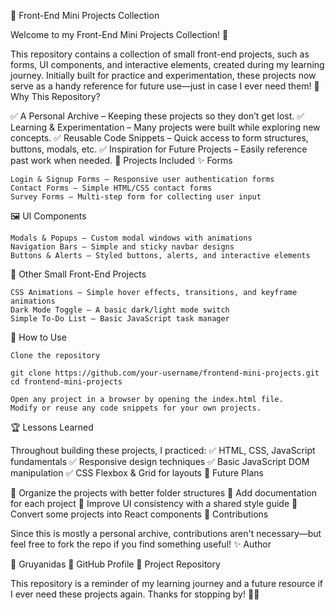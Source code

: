🎨 Front-End Mini Projects Collection

Welcome to my Front-End Mini Projects Collection! 🚀

This repository contains a collection of small front-end projects, such as forms, UI components, and interactive elements, created during my learning journey. Initially built for practice and experimentation, these projects now serve as a handy reference for future use—just in case I ever need them!
📌 Why This Repository?

✅ A Personal Archive – Keeping these projects so they don’t get lost.
✅ Learning & Experimentation – Many projects were built while exploring new concepts.
✅ Reusable Code Snippets – Quick access to form structures, buttons, modals, etc.
✅ Inspiration for Future Projects – Easily reference past work when needed.
📂 Projects Included
✨ Forms

    Login & Signup Forms – Responsive user authentication forms
    Contact Forms – Simple HTML/CSS contact forms
    Survey Forms – Multi-step form for collecting user input

🖼 UI Components

    Modals & Popups – Custom modal windows with animations
    Navigation Bars – Simple and sticky navbar designs
    Buttons & Alerts – Styled buttons, alerts, and interactive elements

🎯 Other Small Front-End Projects

    CSS Animations – Simple hover effects, transitions, and keyframe animations
    Dark Mode Toggle – A basic dark/light mode switch
    Simple To-Do List – Basic JavaScript task manager

🚀 How to Use

    Clone the repository

    git clone https://github.com/your-username/frontend-mini-projects.git
    cd frontend-mini-projects

    Open any project in a browser by opening the index.html file.
    Modify or reuse any code snippets for your own projects.

🏆 Lessons Learned

Throughout building these projects, I practiced:
✅ HTML, CSS, JavaScript fundamentals
✅ Responsive design techniques
✅ Basic JavaScript DOM manipulation
✅ CSS Flexbox & Grid for layouts
🎯 Future Plans

🔹 Organize the projects with better folder structures
🔹 Add documentation for each project
🔹 Improve UI consistency with a shared style guide
🔹 Convert some projects into React components
🤝 Contributions

Since this is mostly a personal archive, contributions aren't necessary—but feel free to fork the repo if you find something useful!
✨ Author

👤 Gruyanidas
🔗 GitHub Profile
📌 Project Repository

This repository is a reminder of my learning journey and a future resource if I ever need these projects again.
Thanks for stopping by! 🚀💡
